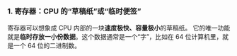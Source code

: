 ### 1. 寄存器：CPU 的“草稿纸”或“临时便签”
寄存器可以想象成 CPU 内部的一块**速度极快、容量极小**的草稿纸。
它的唯一功能就是**临时存放一小份数据**。这个数据通常是一个“字”，比如在 64 位计算机里，就是一个 64 位的二进制数。
